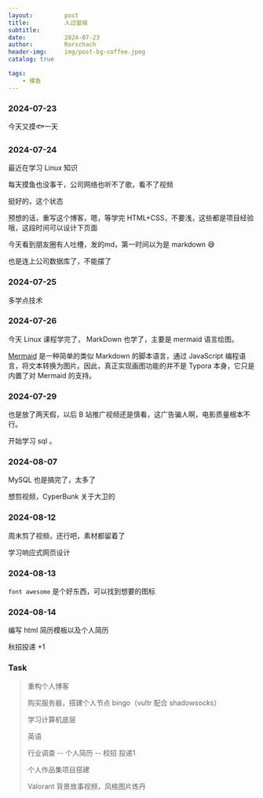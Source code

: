 ```yaml
---
layout:     	post
title:      	人过留痕
subtitle:    
date:       	2024-07-23
author:     	Rorschach
header-img:		img/post-bg-coffee.jpeg
catalog: true

tags:
    - 摸鱼
---
```




### 2024-07-23

今天又摸🐟一天 



### 2024-07-24

最近在学习 Linux 知识

每天摸鱼也没事干，公司网络也听不了歌，看不了视频

挺好的，这个状态

预想的话，重写这个博客，嗯，等学完 HTML+CSS，不要浅，这些都是项目经验哦，这段时间可以设计下页面



今天看到朋友圈有人吐槽，发的md，第一时间以为是 markdown :sweat_smile: 



也是连上公司数据库了，不能摆了



### 2024-07-25

多学点技术



### 2024-07-26

今天 Linux 课程学完了， MarkDown 也学了，主要是 mermaid 语言绘图。

[Mermaid](https://mermaid.js.org/#/) 是一种简单的类似 Markdown 的脚本语言，通过 JavaScript 编程语言，将文本转换为图片。因此，真正实现画图功能的并不是 Typora 本身，它只是内置了对 Mermaid 的支持。



### 2024-07-29

也是放了两天假，以后 B 站推广视频还是慎看，这广告骗人啊，电影质量根本不行。

开始学习 sql 。



### 2024-08-07

MySQL 也是搞完了，太多了

想剪视频，CyperBunk 关于大卫的



### 2024-08-12

周末剪了视频，还行吧，素材都留着了

学习响应式网页设计



### 2024-08-13

`font awesome` 是个好东西，可以找到想要的图标



### 2024-08-14

编写 html 简历模板以及个人简历

秋招投递 +1



### Task

>重构个人博客
>
>购买服务器，搭建个人节点										bingo（vultr 配合 shadowsocks）
>
>学习计算机底层
>
>英语
>
>行业调查 -- 个人简历 -- 校招 						 			投递1
>
>个人作品集项目搭建
>
>Valorant 背景故事视频，风格图片炼丹
